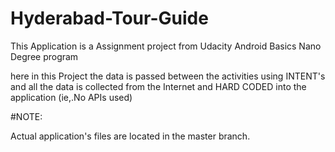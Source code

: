 # Hyderabad-Tour-Guide
This Application is a Assignment project from Udacity Android Basics Nano Degree program 

here in this Project the data is passed between the activities using INTENT's and all the data is collected from the Internet and HARD CODED into the application (ie,.No APIs used)

#NOTE:

Actual application's files are located in the master branch.



